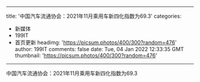 
---
title: '中国汽车流通协会：2021年11月乘用车新四化指数为69.3'
categories: 
 - 新媒体
 - 199IT
 - 首页更新
headimg: 'https://picsum.photos/400/300?random=476'
author: 199IT
comments: false
date: Tue, 04 Jan 2022 12:33:35 GMT
thumbnail: 'https://picsum.photos/400/300?random=476'
---

<div>   
中国汽车流通协会：2021年11月乘用车新四化指数为69.3  
</div>
            